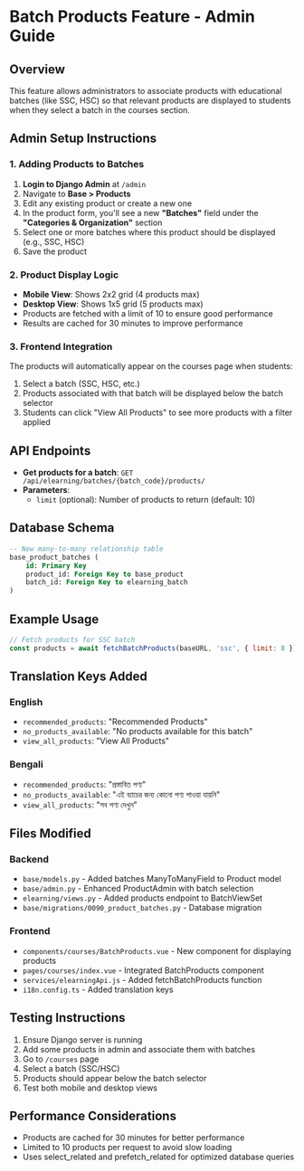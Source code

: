 # Batch Products Feature - Admin Guide

## Overview
This feature allows administrators to associate products with educational batches (like SSC, HSC) so that relevant products are displayed to students when they select a batch in the courses section.

## Admin Setup Instructions

### 1. Adding Products to Batches

1. **Login to Django Admin** at `/admin`
2. Navigate to **Base > Products**
3. Edit any existing product or create a new one
4. In the product form, you'll see a new **"Batches"** field under the **"Categories & Organization"** section
5. Select one or more batches where this product should be displayed (e.g., SSC, HSC)
6. Save the product

### 2. Product Display Logic

- **Mobile View**: Shows 2x2 grid (4 products max)
- **Desktop View**: Shows 1x5 grid (5 products max)
- Products are fetched with a limit of 10 to ensure good performance
- Results are cached for 30 minutes to improve performance

### 3. Frontend Integration

The products will automatically appear on the courses page when students:
1. Select a batch (SSC, HSC, etc.)
2. Products associated with that batch will be displayed below the batch selector
3. Students can click "View All Products" to see more products with a filter applied

## API Endpoints

- **Get products for a batch**: `GET /api/elearning/batches/{batch_code}/products/`
- **Parameters**: 
  - `limit` (optional): Number of products to return (default: 10)

## Database Schema

```sql
-- New many-to-many relationship table
base_product_batches (
    id: Primary Key
    product_id: Foreign Key to base_product
    batch_id: Foreign Key to elearning_batch
)
```

## Example Usage

```javascript
// Fetch products for SSC batch
const products = await fetchBatchProducts(baseURL, 'ssc', { limit: 8 });
```

## Translation Keys Added

### English
- `recommended_products`: "Recommended Products"
- `no_products_available`: "No products available for this batch"
- `view_all_products`: "View All Products"

### Bengali  
- `recommended_products`: "প্রস্তাবিত পণ্য"
- `no_products_available`: "এই ব্যাচের জন্য কোনো পণ্য পাওয়া যায়নি"
- `view_all_products`: "সব পণ্য দেখুন"

## Files Modified

### Backend
- `base/models.py` - Added batches ManyToManyField to Product model
- `base/admin.py` - Enhanced ProductAdmin with batch selection
- `elearning/views.py` - Added products endpoint to BatchViewSet
- `base/migrations/0090_product_batches.py` - Database migration

### Frontend
- `components/courses/BatchProducts.vue` - New component for displaying products
- `pages/courses/index.vue` - Integrated BatchProducts component
- `services/elearningApi.js` - Added fetchBatchProducts function
- `i18n.config.ts` - Added translation keys

## Testing Instructions

1. Ensure Django server is running
2. Add some products in admin and associate them with batches
3. Go to `/courses` page
4. Select a batch (SSC/HSC)
5. Products should appear below the batch selector
6. Test both mobile and desktop views

## Performance Considerations

- Products are cached for 30 minutes for better performance
- Limited to 10 products per request to avoid slow loading
- Uses select_related and prefetch_related for optimized database queries
